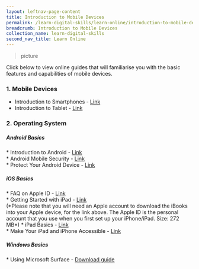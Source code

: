 ```yaml
---
layout: leftnav-page-content
title: Introduction to Mobile Devices
permalink: /learn-digital-skills/learn-online/introduction-to-mobile-devices/
breadcrumb: Introduction to Mobile Devices
collection_name: learn-digital-skills
second_nav_title: Learn Online
---
```

> picture<br>

Click below to view online guides that will familiarise you with the basic features and capabilities of mobile devices.<br>

<h3>1. Mobile Devices</h3>
 
* Introduction to Smartphones - <a href="https://www.digitalunite.com/technology-guides/smartphones-tablets/smartphones" target="_blank">Link</a><br>
* Introduction to Tablet - <a href="https://www.digitalunite.com/technology-guides/smartphones-tablets/tablet-computers" target="_blank">Link</a><br>

<h3>2. Operating System</h3>
<h5>Android Basics</h5>
* Introduction to Android - <a href="https://edu.gcfglobal.org/en/androidbasics/" target="_blank">Link</a><br>
* Android Mobile Security - <a href="https://www.csa.gov.sg/gosafeonline/go-safe-for-me/homeinternetusers/android-mobile-security-what-you-need-to-know-about-malicious-apps" target="_blank">Link</a><br>
* Protect Your Android Device - <a href="https://support.google.com/android/answer/6215472?hl=en" target="_blank">Link</a><br>
  
<h5>iOS Basics</h5>
* FAQ on Apple ID  - <a href="https://appleid.apple.com/faq/#!&page=faq" target="_blank">Link</a><br>
* Getting Started with iPad - <a href="https://books.apple.com/us/book/ipad-starter-guide-ios-10/id1181563338" target="_blank">Link</a><br>(*Please note that you will need an Apple account to download the iBooks into your Apple device, for the link above. The Apple ID is the personal account that you use when you first set up your iPhone/iPad. Size: 272 MB*)
* iPad Basics - <a href="https://edu.gcfglobal.org/en/ipadbasics/" target="_blank">Link</a><br>
* Make Your iPad and iPhone Accessible - <a href="https://www.apple.com/accessibility/" target="_blank">Link</a><br>

<h5>Windows Basics</h5>
* Using Microsoft Surface - <a href="/files/surface-pro-4-user-guide-EN.pdf">Download guide</a><br>
 
